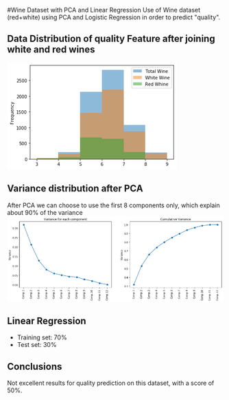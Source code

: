 #Wine Dataset with PCA and Linear Regression
Use of Wine dataset (red+white) using PCA and Logistic Regression in order to predict "quality".<br>

## Data Distribution of quality Feature after joining white and red wines
<img src="./img/output_7_0.png" />

## Variance distribution after PCA
After PCA we can choose to use the first 8 components only, which explain about 90% of the variance
<img src="./img/output_11_0.png" />

## Linear Regression
- Training set: 70%
- Test set: 30%

## Conclusions
Not excellent results for quality prediction on this dataset, with a score of 50%.
